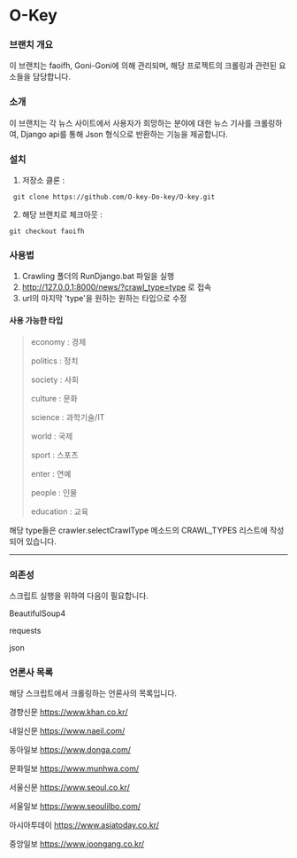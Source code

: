 # O-Key

### 브랜치 개요

이 브랜치는 faoifh, Goni-Goni에 의해 관리되며, 해당 프로젝트의 크롤링과 관련된 요소들을 담당합니다.

### 소개

이 브랜치는 각 뉴스 사이트에서 사용자가 희망하는 분야에 대한 뉴스 기사를 크롤링하여, Django api를 통해 Json 형식으로 반환하는 기능을 제공합니다. 

### 설치

1. 저장소 클론 :
```
 git clone https://github.com/O-key-Do-key/O-key.git
```
2. 해당 브랜치로 체크아웃 :
```
git checkout faoifh
```

### 사용법

1. Crawling 폴더의 RunDjango.bat 파일을 실행
2. <http://127.0.0.1:8000/news/?crawl_type=type> 로 접속
3. url의 마지막 'type'을 원하는 원하는 타입으로 수정

#### 사용 가능한 타입

> economy : 경제
> 
> politics : 정치
> 
> society : 사회
> 
> culture : 문화
> 
> science : 과학기술/IT
> 
> world : 국제
> 
> sport : 스포츠
> 
> enter : 연예
> 
> people : 인물
> 
> education : 교육

해당 type들은 crawler.selectCrawlType 메소드의 CRAWL_TYPES 리스트에 작성되어 있습니다.

---
### 의존성

스크립트 실행을 위하여 다음이 필요합니다.

BeautifulSoup4

requests

json

### 언론사 목록

해당 스크립트에서 크롤링하는 언론사의 목록입니다.


경향신문 <https://www.khan.co.kr/>

내일신문 <https://www.naeil.com/>

동아일보 <https://www.donga.com/>

문화일보 <https://www.munhwa.com/>

서울신문 <https://www.seoul.co.kr/>

서울일보 <https://www.seoulilbo.com/>

아시아투데이 <https://www.asiatoday.co.kr/>

중앙일보 <https://www.joongang.co.kr/>
